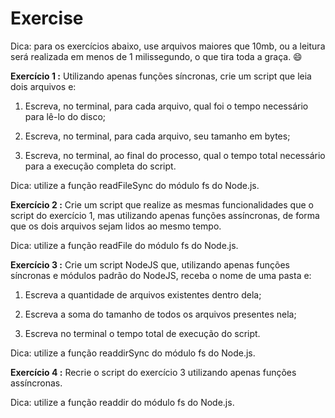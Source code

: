 # Exercise
Dica: para os exercícios abaixo, use arquivos maiores que 10mb, ou a leitura será realizada em menos de 1 milissegundo, o que tira toda a graça. 😄

**Exercício 1 :** Utilizando apenas funções síncronas, crie um script que leia dois arquivos e:
  1. Escreva, no terminal, para cada arquivo, qual foi o tempo necessário para lê-lo do disco;

  2. Escreva, no terminal, para cada arquivo, seu tamanho em bytes;

  3. Escreva, no terminal, ao final do processo, qual o tempo total necessário para a execução completa do script.

Dica: utilize a função readFileSync do módulo fs do Node.js.

**Exercício 2 :** Crie um script que realize as mesmas funcionalidades que o script do exercício 1, mas utilizando apenas funções assíncronas, de forma que os dois arquivos sejam lidos ao mesmo tempo.

Dica: utilize a função readFile do módulo fs do Node.js.

**Exercício 3 :** Crie um script NodeJS que, utilizando apenas funções síncronas e módulos padrão do NodeJS, receba o nome de uma pasta e:
  1. Escreva a quantidade de arquivos existentes dentro dela;

  2. Escreva a soma do tamanho de todos os arquivos presentes nela;

  3. Escreva no terminal o tempo total de execução do script.

Dica: utilize a função readdirSync do módulo fs do Node.js.

**Exercício 4 :** Recrie o script do exercício 3 utilizando apenas funções assíncronas.

Dica: utilize a função readdir do módulo fs do Node.js.